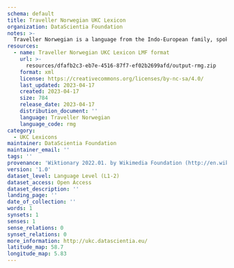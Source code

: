 ```yaml
---
schema: default
title: Traveller Norwegian UKC Lexicon
organization: DataScientia Foundation
notes: >-
  Traveller Norwegian is a language from the Indo-European family, spoken in Eurasia. The UKC Lexicon of Traveller Norwegian is represented as a lexico-semantic network. It consists of words, word senses, synsets, as well as sense-level and synset-level relationships.
resources:
  - name: Traveller Norwegian UKC Lexicon LMF format
    url: >-
      resources/dfafb2c3-eb7e-4516-87f7-ef02b2699afd/output-rmg.zip
    format: xml
    license: https://creativecommons.org/licenses/by-nc-sa/4.0/
    last_updated: 2023-04-17
    created: 2023-04-17
    size: 784
    release_date: 2023-04-17
    distribution_document: ''
    language: Traveller Norwegian
    language_code: rmg
category:
  - UKC Lexicons
maintainer: DataScientia Foundation
maintainer_email: ''
tags: ''
provenance: 'Wiktionary 2022.01. by Wikimedia Foundation (http://en.wiktionary.org); Princeton WordNet 2.1 by Princeton University (https://wordnet.princeton.edu)'
version: '1.0'
dataset_level: Language Level (L1-2)
dataset_access: Open Access
dataset_description: ''
landing_page: ''
date_of_collection: ''
words: 1
synsets: 1
senses: 1
sense_relations: 0
synset_relations: 0
more_information: http://ukc.datascientia.eu/
latitude_map: 58.7
longitude_map: 5.83
---
```

